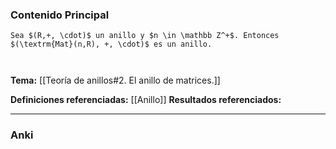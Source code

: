 ### Contenido Principal

```ad-proposition
Sea $(R,+, \cdot)$ un anillo y $n \in \mathbb Z^+$. Entonces $(\textrm{Mat}(n,R), +, \cdot)$ es un anillo.
```

```ad-proof


```

**Tema:** [[Teoría de anillos#2. El anillo de matrices.]]

**Definiciones referenciadas:** [[Anillo]]
**Resultados referenciados:**

---
### Anki
